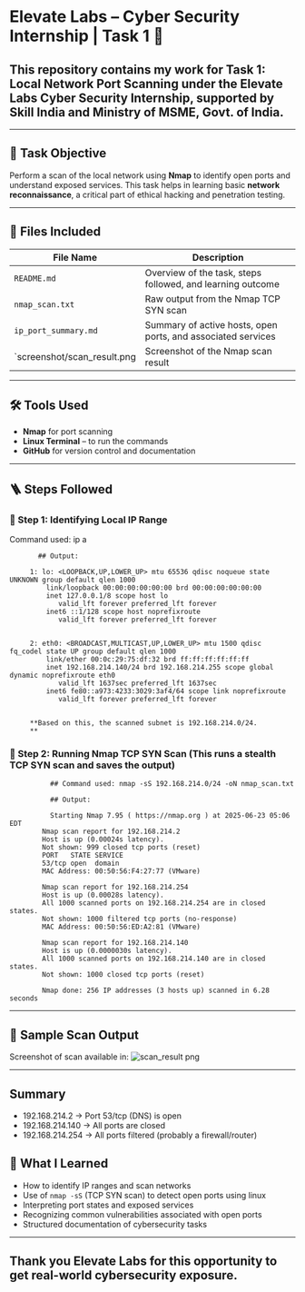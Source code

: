 # Elevate Labs – Cyber Security Internship | Task 1 🔐

 ## This repository contains my work for **Task 1: Local Network Port Scanning** under the Elevate Labs Cyber Security Internship, supported by Skill India and Ministry of MSME, Govt. of India.

---

## 🎯 Task Objective

Perform a scan of the local network using **Nmap** to identify open ports and understand exposed services. This task helps in learning basic **network reconnaissance**, a critical part of ethical hacking and penetration testing.

---

## 📁 Files Included

| File Name                  | Description                                                  |
|----------------------------|--------------------------------------------------------------|
| `README.md`                | Overview of the task, steps followed, and learning outcome   |
| `nmap_scan.txt`            | Raw output from the Nmap TCP SYN scan                        |
| `ip_port_summary.md`       | Summary of active hosts, open ports, and associated services |
| `screenshot/scan_result.png| Screenshot of the Nmap scan result                           |

---

## 🛠 Tools Used

- **Nmap** for port scanning
- **Linux Terminal** – to run the commands
- **GitHub** for version control and documentation

---
## 🪜 Steps Followed


### 🔹 Step 1: Identifying Local IP Range

   Command used: ip a
   
           ## Output: 
            
         1: lo: <LOOPBACK,UP,LOWER_UP> mtu 65536 qdisc noqueue state UNKNOWN group default qlen 1000
             link/loopback 00:00:00:00:00:00 brd 00:00:00:00:00:00
             inet 127.0.0.1/8 scope host lo
                valid_lft forever preferred_lft forever
             inet6 ::1/128 scope host noprefixroute 
                valid_lft forever preferred_lft forever
         
                
         2: eth0: <BROADCAST,MULTICAST,UP,LOWER_UP> mtu 1500 qdisc fq_codel state UP group default qlen 1000
             link/ether 00:0c:29:75:df:32 brd ff:ff:ff:ff:ff:ff
             inet 192.168.214.140/24 brd 192.168.214.255 scope global dynamic noprefixroute eth0
                valid_lft 1637sec preferred_lft 1637sec
             inet6 fe80::a973:4233:3029:3af4/64 scope link noprefixroute 
                valid_lft forever preferred_lft forever
         
         
         **Based on this, the scanned subnet is 192.168.214.0/24.
         **

                                                 
### 🔹 Step 2: Running Nmap TCP SYN Scan (This runs a stealth TCP SYN scan and saves the output)


            
              ## Command used: nmap -sS 192.168.214.0/24 -oN nmap_scan.txt
              
              ## Output: 
              
              Starting Nmap 7.95 ( https://nmap.org ) at 2025-06-23 05:06 EDT
            Nmap scan report for 192.168.214.2
            Host is up (0.00024s latency).
            Not shown: 999 closed tcp ports (reset)
            PORT   STATE SERVICE
            53/tcp open  domain
            MAC Address: 00:50:56:F4:27:77 (VMware)
            
            Nmap scan report for 192.168.214.254
            Host is up (0.00028s latency).
            All 1000 scanned ports on 192.168.214.254 are in closed states.
            Not shown: 1000 filtered tcp ports (no-response)
            MAC Address: 00:50:56:ED:A2:81 (VMware)
            
            Nmap scan report for 192.168.214.140
            Host is up (0.0000030s latency).
            All 1000 scanned ports on 192.168.214.140 are in closed states.
            Not shown: 1000 closed tcp ports (reset)
            
            Nmap done: 256 IP addresses (3 hosts up) scanned in 6.28 seconds




---
## 📸 Sample Scan Output

Screenshot of scan available in:  ![scan_result png](https://github.com/user-attachments/assets/4e98e882-09be-4c57-9d68-8f53213336c2)

---
## Summary 

  - 192.168.214.2 → Port 53/tcp (DNS) is open
  - 192.168.214.140 → All ports are closed
  - 192.168.214.254 → All ports filtered (probably a firewall/router)

## 🧠 What I Learned

- How to identify IP ranges and scan networks
- Use of `nmap -sS` (TCP SYN scan) to detect open ports using linux
- Interpreting port states and exposed services
- Recognizing common vulnerabilities associated with open ports
- Structured documentation of cybersecurity tasks



---




##  Thank you **Elevate Labs** for this opportunity to get real-world cybersecurity exposure.


